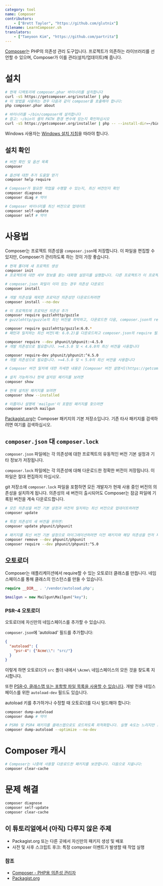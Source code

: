 ```yaml
---
category: tool
name: Composer
contributors:
    - ["Brett Taylor", "https://github.com/glutnix"]
filename: LearnComposer.sh
translators:
    - ["Taeyoon Kim", "https://github.com/partrita"]
---
```


[Composer](https://getcomposer.org/)는 PHP의 의존성 관리 도구입니다. 프로젝트가 의존하는 라이브러리를 선언할 수 있으며, Composer가 이를 관리(설치/업데이트)해 줍니다.

# 설치

```sh
# 현재 디렉토리에 composer.phar 바이너리를 설치합니다
curl -sS https://getcomposer.org/installer | php
# 이 방법을 사용하는 경우 다음과 같이 composer를 호출해야 합니다:
php composer.phar about

# 바이너리를 ~/bin/composer에 설치합니다
# 참고: ~/bin이 셸의 PATH 환경 변수에 있는지 확인하십시오
curl -sS https://getcomposer.org/installer | php -- --install-dir=~/bin --filename=composer
```

Windows 사용자는 [Windows 설치 지침](https://getcomposer.org/doc/00-intro.md#installation-windows)을 따라야 합니다.

## 설치 확인

```sh
# 버전 확인 및 옵션 목록
composer

# 옵션에 대한 추가 도움말 얻기
composer help require

# Composer가 필요한 작업을 수행할 수 있는지, 최신 버전인지 확인
composer diagnose
composer diag # 약어

# Composer 바이너리를 최신 버전으로 업데이트
composer self-update
composer self # 약어
```

# 사용법

Composer는 프로젝트 의존성을 `composer.json`에 저장합니다. 이 파일을 편집할 수 있지만, Composer가 관리하도록 하는 것이 가장 좋습니다.

```sh
# 현재 폴더에 새 프로젝트 생성
composer init
# 프로젝트에 대한 세부 정보를 묻는 대화형 설문지를 실행합니다. 다른 프로젝트가 이 프로젝트에 의존하지 않는 한 비워 두어도 괜찮습니다.

# composer.json 파일이 이미 있는 경우 의존성 다운로드
composer install

# 개발 의존성을 제외한 프로덕션 의존성만 다운로드하려면
composer install --no-dev

# 이 프로젝트에 프로덕션 의존성 추가
composer require guzzlehttp/guzzle
# guzzlehttp/guzzle의 최신 버전을 파악하고, 다운로드한 다음, composer.json의 require 필드에 새 의존성을 추가합니다.

composer require guzzlehttp/guzzle:6.0.*
# 패턴과 일치하는 최신 버전(예: 6.0.2)을 다운로드하고 composer.json의 require 필드에 의존성을 추가합니다

composer require --dev phpunit/phpunit:~4.5.0
# 개발 의존성으로 필요합니다. >=4.5.0 및 < 4.6.0의 최신 버전을 사용합니다

composer require-dev phpunit/phpunit:^4.5.0
# 개발 의존성으로 필요합니다. >=4.5.0 및 < 5.0의 최신 버전을 사용합니다

# Composer 버전 일치에 대한 자세한 내용은 [Composer 버전 설명서](https://getcomposer.org/doc/articles/versions.md)를 참조하십시오

# 설치 가능하거나 현재 설치된 패키지를 보려면
composer show

# 현재 설치된 패키지를 보려면
composer show --installed

# 이름이나 설명에 'mailgun'이 포함된 패키지를 찾으려면
composer search mailgun
```

[Packagist.org](https://packagist.org/)는 Composer 패키지의 기본 저장소입니다. 기존 타사 패키지를 검색하려면 여기를 검색하십시오.

## `composer.json` 대 `composer.lock`

`composer.json` 파일에는 각 의존성에 대한 프로젝트의 유동적인 버전 기본 설정과 기타 정보가 저장됩니다.

`composer.lock` 파일에는 각 의존성에 대해 다운로드한 정확한 버전이 저장됩니다. 이 파일은 절대 편집하지 마십시오.

git 저장소에 `composer.lock` 파일을 포함하면 모든 개발자가 현재 사용 중인 버전의 의존성을 설치하게 됩니다. 의존성의 새 버전이 출시되어도 Composer는 잠금 파일에 기록된 버전을 계속 다운로드합니다.

```sh
# 모든 의존성을 버전 기본 설정과 여전히 일치하는 최신 버전으로 업데이트하려면
composer update

# 특정 의존성의 새 버전을 원하면:
composer update phpunit/phpunit

# 패키지를 최신 버전 기본 설정으로 마이그레이션하려면 이전 패키지와 해당 의존성을 먼저 제거해야 할 수 있습니다.
composer remove --dev phpunit/phpunit
composer require --dev phpunit/phpunit:^5.0
```

## 오토로더

Composer는 애플리케이션에서 require할 수 있는 오토로더 클래스를 만듭니다. 네임스페이스를 통해 클래스의 인스턴스를 만들 수 있습니다.

```php
require __DIR__ . '/vendor/autoload.php';

$mailgun = new Mailgun\Mailgun("key");
```

### PSR-4 오토로더

오토로더에 자신만의 네임스페이스를 추가할 수 있습니다.

`composer.json`에 'autoload' 필드를 추가합니다:

```json
{
  "autoload": {
    "psr-4": {"Acme\\": "src/"}
  }
}
```

이렇게 하면 오토로더가 `src` 폴더 내에서 `\Acme\` 네임스페이스의 모든 것을 찾도록 지시합니다.

또한 [PSR-0, 클래스맵 또는 포함할 파일 목록을 사용할 수 있습니다](https://getcomposer.org/doc/04-schema.md#autoload). 개발 전용 네임스페이스를 위한 `autoload-dev` 필드도 있습니다.

autoload 키를 추가하거나 수정할 때 오토로더를 다시 빌드해야 합니다:

```sh
composer dump-autoload
composer dump # 약어

# PSR0 및 PSR4 패키지를 클래스맵으로도 로드하도록 최적화합니다. 실행 속도는 느리지만 프로덕션 성능은 향상됩니다.
composer dump-autoload --optimize --no-dev
```

# Composer 캐시

```sh
# Composer는 나중에 사용할 다운로드한 패키지를 보관합니다. 다음으로 지웁니다:
composer clear-cache
```

# 문제 해결

```sh
composer diagnose
composer self-update
composer clear-cache
```

## 이 튜토리얼에서 (아직) 다루지 않은 주제

* Packagist.org 또는 다른 곳에서 자신만의 패키지 생성 및 배포
* 사전 및 사후 스크립트 후크: 특정 composer 이벤트가 발생할 때 작업 실행

### 참조

* [Composer - PHP용 의존성 관리자](https://getcomposer.org/)
* [Packagist.org](https://packagist.org/)
